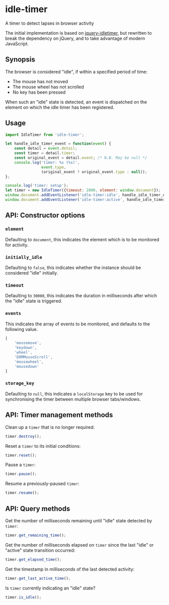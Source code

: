 # idle-timer

A timer to detect lapses in browser activity

The initial implementation is based on [jquery-idletimer](https://github.com/thorst/jquery-idletimer), but rewritten to break the dependency on jQuery, and to take advantage of modern JavaScript.

## Synopsis

The browser is considered "idle", if within a specified period of time:

* The mouse has not moved
* The mouse wheel has not scrolled
* No key has been pressed

When such an "idle" state is detected, an event is dispatched on the element
on which the idle timer has been registered.

## Usage

```js
import IdleTimer from 'idle-timer';

let handle_idle_timer_event = function(event) {
    const detail = event.detail;
    const timer = detail.timer;
    const original_event = detail.event; /* N.B. May be null */
    console.log('timer: %s (%s)',
                event.type,
                (original_event ? original_event.type : null));
};

console.log('timer: setup');
let timer = new IdleTimer({timeout: 2000, element: window.document});
window.document.addEventListener('idle-timer:idle', handle_idle_timer_event);
window.document.addEventListener('idle-timer:active', handle_idle_timer_event);
```

## API: Constructor options

### `element`

Defaulting to `document`, this indicates the element which is to be monitored
for activity.

### `initially_idle`

Defaulting to `false`, this indicates whether the instance should be
considered "idle" initially.


### `timeout`

Defaulting to `30000`, this indicates the duration in milliseconds after which
the "idle" state is triggered.

### `events`

This indicates the array of events to be monitored, and defaults to the
following value.

```js
[
    'mousemove',
    'keydown',
    'wheel',
    'DOMMouseScroll',
    'mousewheel',
    'mousedown'
]
```

### `storage_key`

Defaulting to `null`, this indicates a `localStorage` key to be used for
synchronising the timer between multiple browser tabs/windows.

## API: Timer management methods

Clean up a `timer` that is no longer required:
```js
timer.destroy();
```

Reset a `timer` to its initial conditions:
```js
timer.reset();
```

Pause a `timer`:
```js
timer.pause();
```

Resume a previously-paused `timer`:
```js
timer.resume();
```

## API: Query methods

Get the number of milliseconds remaining until "idle" state detected by
`timer`:
```js
timer.get_remaining_time();
```

Get the number of milliseconds elapsed on `timer` since the last "idle" or
"active" state transition occurred:
```js
timer.get_elapsed_time();
```

Get the timestamp in milliseconds of the last detected activity:
```js
timer.get_last_active_time();
```

Is `timer` currently indicating an "idle" state?
```js
timer.is_idle();
```
